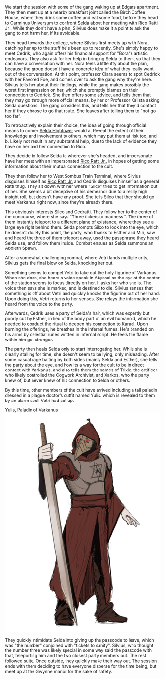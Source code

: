 We start the session with some of the gang waking up at Edgars apartment. They then meet up at a nearby breakfast joint called the Birch Coffee House, where they drink some coffee and eat some food, before they head to [Carminus Universum](/Images/Carminus%20Universum.jpg) to confront Selda about her meeting with Rico Ratti Jr . While they don't have a plan, Silvius does make it a point to ask the gang to not harm her, if its avoidable. 

They head towards the college, where Silvius first meets up with Nora, catching her up to the stuff he's been up to recently. She's simply happy to meet Cedrik, who again offers his financial support for "Bora"s artistic endeavors. They also ask for her help in bringing Selda to them, so that they can have a conversation with her. Nora feels a little iffy about the plan, because the group doesn't have a concrete idea of what they really want out of the conversation. At this point, professor Clara seems to spot Cedrick with her Favored Foe, and comes over to ask the gang why they're here. Silvius tells her about their findings, while the gang makes possibly the worst first impression on her, which she promptly blames on their connection to Cedrick. She then offers some advice, and tells them that they may go through more official means, by her or Professor Kalista asking Selda questions. The gang considers this, and tells her that they'd contact her if they choose to go that route. She leaves after telling them to "not go too far".

To retroactively explain their choice, the idea of going through official means to corner [Selda Hightower](/Carminus/Selda%20Hightower.md) would a. Reveal the extent of their knowledge and involvement to others, which may put them at risk too, and b. Likely not result in any substantial help, due to the lack of evidence they have on her and her connection to Rico.

They decide to follow Selda to wherever she's headed, and impersonate have her meet with an impersonated [Rico Ratti Jr.](/The%20City/Rico%20Ratti%20Jrmd), in hopes of getting some information about their mutual connection to the cult. 

They then follow her to West Sombus Train Terminal, where Silvius disguises himself as [Rico Ratti Jr.](/The%20City/Rico%20Ratti%20Jrmd) and Cedrik disguises himself as a general Ratti thug. They sit down with her where "Silco" tries to get information out of her. She seems a bit deceptive of his demeanor due to a really high insight roll, but doesn't have any proof. She tells Silco that they should go meet Varkanus right now, since they're already there. 

This obviously interests Silco and Cedratti. They follow her to the center of the concourse, where she says "Three tickets to madness.". The three of them instantly teleport to a different plane of existance, where they see a large eye right behind them. Selda prompts Silco to look into the eye, which he doesn't do. By this point, the party, who thanks to Esther and Miri, saw and heard the three of them teleport away, used the passphrase they heard Selda use, and follow them inside. Combat ensues as Selda summons an Aboleth Spawn. 

After a somewhat challenging combat, where Vetri lands multiple crits, Silvius gets the final blow on Selda, knocking her out. 

Something seems to compel Vetri to take out the holy figurine of Varkanus. When she does, she hears a voice speak in Abyssal as the eye at the center of the station seems to focus directly on her. It asks her who she is. The voice then says she is marked, and is destined to die. Silvius senses that something is off about Vetri and quickly knocks the figurine out of her hand. Upon doing this, Vetri returns to her senses. She relays the information she heard from the voice to the party. 

Afterwards, Cedrik uses a party of Selda's hair, which was expertly but poorly cut by Esther, in lieu of the body part of an evil humanoid, which he needed to conduct the ritual to deepen his connection to Karael. Upon burning the offerings, he breathes in the infernal fumes. He's branded on his arms by celestial runes written in infernal script. He feels the flame within him get stronger.

The party then heals Selda only to start interrogating her. While she is clearly stalling for time, she doesn't seem to be lying; only misleading. After some casual rage baiting by both sides (mainly Selda and Esther), she tells the party about the eye, and how its a way for the cult to be in direct contact with Varkanus, and also tells them the names of Trixie, the artificer who likely controlled the Cogwork Archivist, and Xarkos, who the party knew of, but never knew of his connection to Selda or others. 

By this time, other members of the cult have arrived including a tall paladin dressed in a plague doctor’s outfit named Yulis. which is revealed to them by an alarm spell Vetri had set up.

Yulis, Paladin of Varkanus
![/Images/Yulis1.png](/Images/Yulis1.png)
 
They quickly intimidate Selda into giving up the passcode to leave, which was "the number" conjoined with "tickets to sanity". Silvius, who thought the number three was likely special in some way said the passcode with that, teleporting him and the two closest party members out. The rest followed suite. Once outside, they quickly make their way out. The session ends with them deciding to have everyone disperse for the time being, but meet up at the Gwynne manor for the sake of safety.